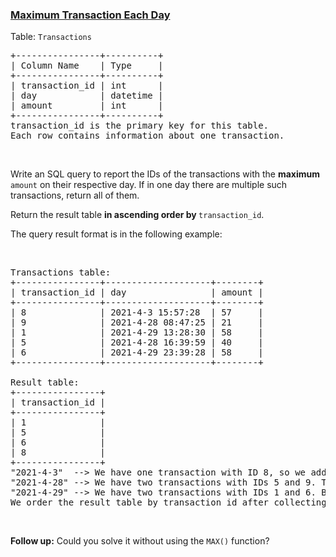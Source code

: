 ### [Maximum Transaction Each Day](https://leetcode.com/problems/maximum-transaction-each-day)

<p>Table: <code>Transactions</code></p>

<pre>
+----------------+----------+
| Column Name    | Type     |
+----------------+----------+
| transaction_id | int      |
| day            | datetime |
| amount         | int      |
+----------------+----------+
transaction_id is the primary key for this table.
Each row contains information about one transaction.
</pre>

<p>&nbsp;</p>

<p>Write an SQL query to report the IDs of the transactions with the <strong>maximum</strong> <code>amount</code> on their respective day. If in one day there are multiple such transactions, return all of them.</p>

<p>Return the result table <strong>in ascending order by </strong><code>transaction_id</code>.</p>

<p>The query result format is in the following example:</p>

<p>&nbsp;</p>

<pre>
Transactions table:
+----------------+--------------------+--------+
| transaction_id | day                | amount |
+----------------+--------------------+--------+
| 8              | 2021-4-3 15:57:28  | 57     |
| 9              | 2021-4-28 08:47:25 | 21     |
| 1              | 2021-4-29 13:28:30 | 58     |
| 5              | 2021-4-28 16:39:59 | 40     |
| 6              | 2021-4-29 23:39:28 | 58     |
+----------------+--------------------+--------+

Result table:
+----------------+
| transaction_id |
+----------------+
| 1              |
| 5              |
| 6              |
| 8              |
+----------------+
&quot;2021-4-3&quot;  --&gt; We have one transaction with ID 8, so we add 8 to the result table.
&quot;2021-4-28&quot; --&gt; We have two transactions with IDs 5 and 9. The transaction with ID 5 has an amount of 40, while the transaction with ID 9 has an amount of 21. We only include the transaction with ID 5 as it has the maximum amount this day.
&quot;2021-4-29&quot; --&gt; We have two transactions with IDs 1 and 6. Both transactions have the same amount of 58, so we include both in the result table.
We order the result table by transaction_id after collecting these IDs.</pre>

<p>&nbsp;</p>
<p><strong>Follow up:</strong> Could you solve it without using the <code>MAX()</code> function?</p>